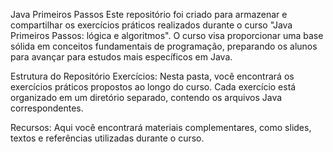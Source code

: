 Java Primeiros Passos
Este repositório foi criado para armazenar e compartilhar os exercícios práticos realizados durante o curso "Java Primeiros Passos: lógica e algoritmos". O curso visa proporcionar uma base sólida em conceitos fundamentais de programação, preparando os alunos para avançar para estudos mais específicos em Java.

Estrutura do Repositório
Exercícios: Nesta pasta, você encontrará os exercícios práticos propostos ao longo do curso. Cada exercício está organizado em um diretório separado, contendo os arquivos Java correspondentes.

Recursos: Aqui você encontrará materiais complementares, como slides, textos e referências utilizadas durante o curso.
